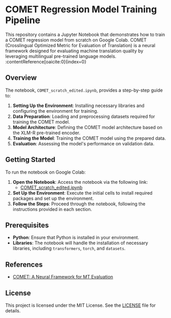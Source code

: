 # COMET Regression Model Training Pipeline

This repository contains a Jupyter Notebook that demonstrates how to train a COMET regression model from scratch on Google Colab. COMET (Crosslingual Optimized Metric for Evaluation of Translation) is a neural framework designed for evaluating machine translation quality by leveraging multilingual pre-trained language models. :contentReference[oaicite:0]{index=0}

## Overview

The notebook, `COMET_scratch_edited.ipynb`, provides a step-by-step guide to:

1. **Setting Up the Environment**: Installing necessary libraries and configuring the environment for training.
2. **Data Preparation**: Loading and preprocessing datasets required for training the COMET model.
3. **Model Architecture**: Defining the COMET model architecture based on the XLM-R pre-trained encoder.
4. **Training the Model**: Training the COMET model using the prepared data.
5. **Evaluation**: Assessing the model's performance on validation data.

## Getting Started

To run the notebook on Google Colab:

1. **Open the Notebook**: Access the notebook via the following link:
   - [COMET_scratch_edited.ipynb](https://github.com/AaryaPakhale/COMET_pipeline/blob/main/COMET_scratch_edited.ipynb)
2. **Set Up the Environment**: Execute the initial cells to install required packages and set up the environment.
3. **Follow the Steps**: Proceed through the notebook, following the instructions provided in each section.

## Prerequisites

- **Python**: Ensure that Python is installed in your environment.
- **Libraries**: The notebook will handle the installation of necessary libraries, including `transformers`, `torch`, and `datasets`.

## References

- [COMET: A Neural Framework for MT Evaluation](https://arxiv.org/abs/2009.09025)

## License

This project is licensed under the MIT License. See the [LICENSE](https://github.com/AaryaPakhale/COMET_pipeline/blob/main/LICENSE) file for details.

